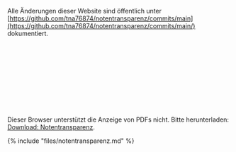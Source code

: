 Alle Änderungen dieser Website sind öffentlich unter [https://github.com/tna76874/notentransparenz/commits/main](https://github.com/tna76874/notentransparenz/commits/main/) dokumentiert.

<object data="{{ extra.urls.docfile }}" type="application/pdf" width="700px" height="700px">
    <embed src="{{ extra.urls.docfile }}">
        <p>Dieser Browser unterstützt die Anzeige von PDFs nicht. Bitte herunterladen: <a href="{{ extra.urls.docfile }}">Download: Notentransparenz</a>.</p>
        {% include "files/notentransparenz.md" %}
    </embed>
</object>



